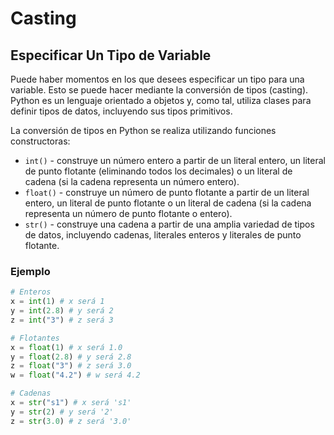 # Casting

## Especificar Un Tipo de Variable

Puede haber momentos en los que desees especificar un tipo para una variable. Esto se puede hacer mediante la conversión de tipos (casting). Python es un lenguaje orientado a objetos y, como tal, utiliza clases para definir tipos de datos, incluyendo sus tipos primitivos.

La conversión de tipos en Python se realiza utilizando funciones constructoras:

- `int()` - construye un número entero a partir de un literal entero, un literal de punto flotante (eliminando todos los decimales) o un literal de cadena (si la cadena representa un número entero).
- `float()` - construye un número de punto flotante a partir de un literal entero, un literal de punto flotante o un literal de cadena (si la cadena representa un número de punto flotante o entero).
- `str()` - construye una cadena a partir de una amplia variedad de tipos de datos, incluyendo cadenas, literales enteros y literales de punto flotante.

### Ejemplo

```python
# Enteros
x = int(1) # x será 1
y = int(2.8) # y será 2
z = int("3") # z será 3
```

```python
# Flotantes
x = float(1) # x será 1.0
y = float(2.8) # y será 2.8
z = float("3") # z será 3.0
w = float("4.2") # w será 4.2
```

```python
# Cadenas
x = str("s1") # x será 's1'
y = str(2) # y será '2'
z = str(3.0) # z será '3.0'
```
